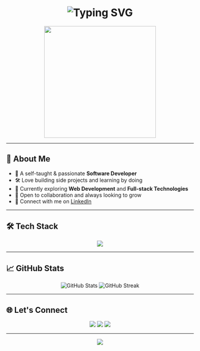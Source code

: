 <h1 align="center">
  <img src="https://readme-typing-svg.demolab.com?font=Fira+Code&weight=500&size=30&pause=1000&center=true&vCenter=true&width=700&lines=👋+Hi,+I'm+Vo+Dinh+Tu;💻+Software+Developer;✨+Love+to+Build+and+Create;🚀+Always+Learning+Something+New" alt="Typing SVG" />
</h1>

<p align="center">
  <img src="https://media.giphy.com/media/qgQUggAC3Pfv687qPC/giphy.gif" width="300" />
</p>

---

## 🚀 About Me
- 🧠 A self-taught & passionate **Software Developer**
- 🛠 Love building side projects and learning by doing
- 📱 Currently exploring **Web Development** and **Full-stack Technologies**
- 🤝 Open to collaboration and always looking to grow
- 🔗 Connect with me on [LinkedIn](https://www.linkedin.com/in/tuvd28)

---

## 🛠 Tech Stack
<p align="center">
  <img src="https://skillicons.dev/icons?i=html,css,js,ts,php,react,vue,laravel,nodejs,mysql,git,github,vite,figma" />
</p>

---

## 📈 GitHub Stats
<p align="center">
  <img src="https://github-readme-stats.vercel.app/api?username=vo-dinh-tu&show_icons=true&theme=tokyonight&hide_title=true" alt="GitHub Stats" />
  <img src="https://github-readme-streak-stats.herokuapp.com/?user=vo-dinh-tu&theme=tokyonight" alt="GitHub Streak" />
</p>

---

## 🌐 Let's Connect
<p align="center">
  <a href="https://www.linkedin.com/in/tuvd28"><img src="https://img.shields.io/badge/LinkedIn-blue?style=for-the-badge&logo=linkedin"></a>
  <a href="mailto:vodinhtu28@gmail.com"><img src="https://img.shields.io/badge/Gmail-red?style=for-the-badge&logo=gmail&logoColor=white"></a>
  <a href="https://github.com/vo-dinh-tu"><img src="https://img.shields.io/badge/GitHub-black?style=for-the-badge&logo=github"></a>
</p>

---

<p align="center">
  <img src="https://capsule-render.vercel.app/api?type=waving&color=gradient&height=120&section=footer"/>
</p>

